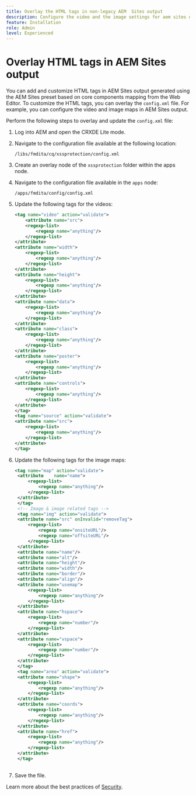 ```yaml
---
title: Overlay the HTML tags in non-legacy AEM  Sites output
description: Configure the video and the image settings for aem sites output based on core components mapping
feature: Installation
role: Admin
level: Experienced
---
```


# Overlay HTML tags in AEM Sites output 

You can add and customize HTML tags in AEM Sites output generated using the AEM Sites preset based on core components mapping from the Web Editor. To customize the HTML tags, you can overlay the `config.xml` file. For example, you can configure the video and image maps in AEM Sites output.

Perform the following steps to overlay and update the `config.xml` file:

1. Log into AEM and open the CRXDE Lite mode.

1. Navigate to the configuration file available at the following location:

    `/libs/fmdita/cq/xssprotection/config.xml`

1. Create an overlay node of the `xssprotection` folder within the apps node.

1. Navigate to the configuration file available in the `apps` node:

    `/apps/fmdita/config/config.xml`

1.  Update the following tags for the videos:
  
	```XML
    <tag name="video" action="validate">
	    <attribute name="src">
		<regexp-list>
			<regexp name="anything"/>
		</regexp-list>
	</attribute>
	<attribute name="width">
		<regexp-list>
			<regexp name="anything"/>
		</regexp-list>
	</attribute>
	<attribute name="height">
		<regexp-list>
			<regexp name="anything"/>
		</regexp-list>
	</attribute>
	<attribute name="data">
		<regexp-list>
			<regexp name="anything"/>
		</regexp-list>
	</attribute>
	<attribute name="class">
		<regexp-list>
			<regexp name="anything"/>
		</regexp-list>
	</attribute>
	<attribute name="poster">
		<regexp-list>
			<regexp name="anything"/>
		</regexp-list>
	</attribute>
	<attribute name="controls">
		<regexp-list>
			<regexp name="anything"/>
		</regexp-list>
	</attribute>
    </tag>
    <tag name="source" action="validate">
	<attribute name="src">
		<regexp-list>
			<regexp name="anything"/>
		</regexp-list>
	</attribute>
    </tag>
    ```


1. Update the following tags for the image maps: 

   ```XML
   <tag name="map" action="validate">
	<attribute    name="name">
		<regexp-list>
			<regexp name="anything"/>
		</regexp-list>
	</attribute>
    </tag>
    <!-- Image & image related tags -->
    <tag name="img" action="validate">
	<attribute name="src" onInvalid="removeTag">
		<regexp-list>
			<regexp name="onsiteURL"/>
			<regexp name="offsiteURL"/>
		</regexp-list>
	</attribute>
	<attribute name="name"/>
	<attribute name="alt"/>
	<attribute name="height"/>
	<attribute name="width"/>
	<attribute name="border"/>
	<attribute name="align"/>
	<attribute name="usemap">
		<regexp-list>
			<regexp name="anything"/>
		</regexp-list>
	</attribute>
	<attribute name="hspace">
		<regexp-list>
			<regexp name="number"/>
		</regexp-list>
	</attribute>
	<attribute name="vspace">
		<regexp-list>
			<regexp name="number"/>
		</regexp-list>
	</attribute>
    </tag>
    <tag name="area" action="validate">
	<attribute name="shape">
		<regexp-list>
			<regexp name="anything"/>
		</regexp-list>
	</attribute>
	<attribute name="coords">
		<regexp-list>
			<regexp name="anything"/>
		</regexp-list>
	</attribute>
	<attribute name="href">
		<regexp-list>
			<regexp name="anything"/>
		</regexp-list>
	</attribute>
    </tag> 
	
   ```

1. Save the file.

Learn more about the best practices of [Security](https://experienceleague.adobe.com/en/docs/experience-manager-65/content/implementing/developing/introduction/security). 